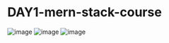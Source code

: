# DAY1-mern-stack-course
![image](https://github.com/kalirishik/DAY1-Simple_resume/assets/110583211/ef0f1c3f-3032-4e00-8ea1-32036668ef2d)
![image](https://github.com/kalirishik/DAY1-Simple_resume/assets/110583211/e5cf4c21-33b1-4bf4-887a-4fd9ac3907c8)
![image](https://github.com/kalirishik/DAY1-Simple_resume/assets/110583211/00fdaaeb-ecd4-400f-a796-65d2d93395a7)

